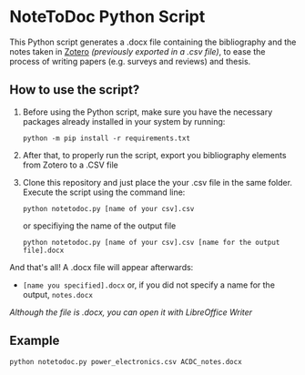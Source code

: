 # NoteToDoc Python Script
This Python script generates a .docx file containing the bibliography and the notes taken in [Zotero](https://www.zotero.org/) *(previously exported in a .csv file)*, to ease the process of writing papers (e.g. surveys and reviews) and thesis. 

## How to use the script?
1. Before using the Python script, make sure you have the necessary packages already installed in your system by running:
    
    `python -m pip install -r requirements.txt`

2. After that, to properly run the script, export you bibliography elements from Zotero to a .CSV file

3. Clone this repository and just place the your .csv file in the same folder. Execute the script using the command line:
    
    `python notetodoc.py [name of your csv].csv `

    or specifiying the name of the output file

    `python notetodoc.py [name of your csv].csv [name for the output file].docx`

And that's all! A .docx file will appear afterwards:
* `[name you specified].docx` or, if you did not specify a name for the output, `notes.docx`

*Although the file is .docx, you can open it with LibreOffice Writer*

## Example
`python notetodoc.py power_electronics.csv ACDC_notes.docx`

